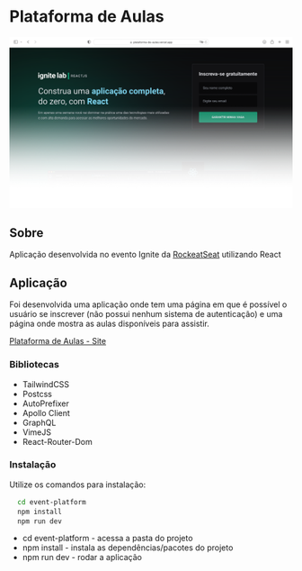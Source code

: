 # Plataforma de Aulas

![alt text](https://github.com/guilhermemigliano/plataforma-de-aulas/blob/main/images/sample.png)

## Sobre

Aplicação desenvolvida no evento Ignite da [RockeatSeat](https://www.rocketseat.com.br/ignite) utilizando React

## Aplicação

Foi desenvolvida uma aplicação onde tem uma página em que é possível o usuário se inscrever (não possui nenhum sistema de autenticação) e uma página onde mostra as aulas disponíveis para assistir.

[Plataforma de Aulas - Site](https://plataforma-de-aulas.vercel.app)

### Bibliotecas

- TailwindCSS
- Postcss
- AutoPrefixer
- Apollo Client
- GraphQL
- VimeJS
- React-Router-Dom

### Instalação

Utilize os comandos para instalação:

```bash
  cd event-platform
  npm install
  npm run dev
```

- cd event-platform - acessa a pasta do projeto
- npm install - instala as dependências/pacotes do projeto
- npm run dev - rodar a aplicação
